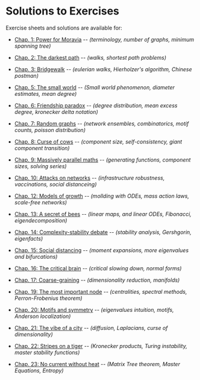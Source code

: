 # Solutions to Exercises

Exercise sheets and solutions are available for:
- [Chap. 1: Power for Moravia](pdf/chap01/README.md)  -- *(terminology, number of graphs, minimum spanning tree)*
- [Chap. 2: The darkest path](pdf/chap02/README.md)  -- *(walks, shortest path problems)*
- [Chap. 3: Bridgewalk](pdf/chap03/README.md)  -- *(eulerian walks, Hierholzer's algorithm, Chinese postman)*

- [Chap. 5: The small world](pdf/chap05/README.md)  -- *(Small world phenomenon, diameter estimates, mean degree)*
- [Chap. 6: Friendship paradox](pdf/chap06/README.md)  -- *(degree distribution, mean excess degree, kronecker delta notation)*
- [Chap. 7: Random graphs](pdf/chap07/README.md)  -- *(network ensembles, combinatorics, motif counts, poisson distribution)*
- [Chap. 8: Curse of cows](pdf/chap08/README.md)  -- *(component size, self-consistency, giant component transition)*
- [Chap. 9: Massively parallel maths](pdf/chap09/README.md)  -- *(generating functions, component sizes, solving series)*
- [Chap. 10: Attacks on networks](pdf/chap10/README.md)  -- *(infrastructure robustness, vaccinations, social distanceing)*
  
- [Chap. 12: Models of growth](pdf/chap12/README.md)  -- *(mollding with ODEs, mass action laws, scale-free networks)*
- [Chap. 13: A secret of bees](pdf/chap13/README.md)  -- *(linear maps, and linear ODEs, Fibonacci, eigendecomposition)*
- [Chap. 14: Complexity-stability debate](pdf/chap14/README.md)  -- *(stability analysis, Gershgorin, eigenfacts)*
- [Chap. 15: Social distancing](pdf/chap15/README.md)  -- *(moment expansions, more eigenvalues and bifurcations)*
- [Chap. 16: The critical brain](pdf/chap16/README.md)  -- *(critical slowing down, normal forms)*
- [Chap. 17: Coarse-graining](pdf/chap17/README.md)  -- *(dimensionality reduction, manifolds)*

- [Chap. 19: The most important node](pdf/chap19/README.md)  -- *(centralities, spectral methods, Perron-Frobenius theorem)*
- [Chap. 20: Motifs and symmetry](pdf/chap20/README.md)  -- *(eigenvalues intuition, motifs, Anderson localization)*
- [Chap. 21: The vibe of a city](pdf/chap21/README.md)  -- *(diffusion, Laplacians, curse of dimensionality)*
- [Chap. 22: Stripes on a tiger](pdf/chap22/README.md)  -- *(Kronecker products, Turing instability, master stability functions)*
- [Chap. 23: No current without heat](pdf/chap23/README.md)  -- *(Matrix Tree theorem, Master Equations, Entropy)*
 
